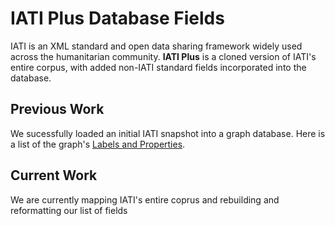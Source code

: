 # IATI Plus Database Fields

IATI is an XML standard and open data sharing framework widely used across the humanitarian community. **IATI Plus** is a cloned version of IATI's entire corpus, with added non-IATI standard fields incorporated into the database. 

## Previous Work

We sucessfully loaded an initial IATI snapshot into a graph database. Here is a list of the graph's [Labels and Properties](https://github.com/Donator-ai/Development-Lab/blob/main/Resources/Beta_Labels_Properties.csv).

## Current Work

We are currently mapping IATI's entire coprus and rebuilding and reformatting our list of fields
